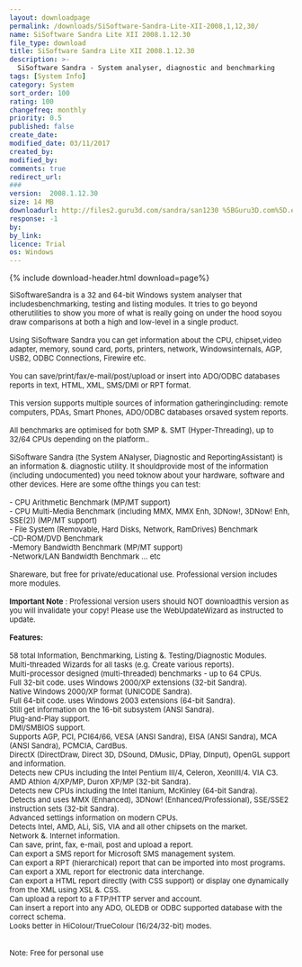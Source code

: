 ```yaml
---
layout: downloadpage
permalink: /downloads/SiSoftware-Sandra-Lite-XII-2008,1,12,30/
name: SiSoftware Sandra Lite XII 2008.1.12.30
file_type: download
title: SiSoftware Sandra Lite XII 2008.1.12.30
description: >-
  SiSoftware Sandra - System analyser, diagnostic and benchmarking
tags: [System Info]
category: System
sort_order: 100
rating: 100
changefreq: monthly
priority: 0.5
published: false
create_date: 
modified_date: 03/11/2017
created_by: 
modified_by: 
comments: true
redirect_url: 
### 
version:  2008.1.12.30
size: 14 MB
downloadurl: http://files2.guru3d.com/sandra/san1230 %5BGuru3D.com%5D.exe
response: -1
by: 
by_link: 
licence: Trial 
os: Windows
---
```


{% include download-header.html download=page%}

<p style="fix-download-text !important">
<p><font size="2"><p>SiSoftwareSandra is a 32 and 64-bit Windows system analyser that includesbenchmarking, testing and listing modules. It tries to go beyond otherutilities to show you more of what is really going on under the hood soyou draw comparisons at both a high and low-level in a single product.<br />
<br />
Using SiSoftware Sandra you can get information about the CPU, chipset,video adapter, memory, sound card, ports, printers, network, Windowsinternals, AGP, USB2, ODBC Connections, Firewire etc. <br />
<br />
You can save/print/fax/e-mail/post/upload or insert into ADO/ODBC databases reports in text, HTML, XML, SMS/DMI or RPT format.<br />
<br />
This version supports multiple sources of information gatheringincluding: remote computers, PDAs, Smart Phones, ADO/ODBC databases orsaved system reports.<br />
<br />
All benchmarks are optimised for both SMP &amp;. SMT (Hyper-Threading), up to 32/64 CPUs depending on the platform..<br />
<br />
SiSoftware Sandra (the System ANalyser, Diagnostic and ReportingAssistant) is an information &amp;. diagnostic utility. It shouldprovide most of the information (including undocumented) you need toknow about your hardware, software and other devices. Here are some ofthe things you can test:<br />
<br />
- CPU Arithmetic Benchmark (MP/MT support)<br />
- CPU Multi-Media Benchmark (including MMX, MMX Enh, 3DNow!, 3DNow! Enh, SSE(2)) (MP/MT support)<br />
- File System (Removable, Hard Disks, Network, RamDrives) Benchmark <br />
-CD-ROM/DVD Benchmark <br />
-Memory Bandwidth Benchmark (MP/MT support) <br />
-Network/LAN Bandwidth Benchmark ... etc<br />
<br />
Shareware, but free for private/educational use. Professional version includes more modules.<br />
<br />
<strong>Important Note</strong> : Professional version users should NOT downloadthis version as you will invalidate your copy! Please use the WebUpdateWizard as instructed to update.<br />
<br />
<span class="articleDetailsLink"><strong>Features:</strong></span><br />
<br />
58 total Information, Benchmarking, Listing &amp;. Testing/Diagnostic Modules. <br />
Multi-threaded Wizards for all tasks (e.g. Create various reports). <br />
Multi-processor designed (multi-threaded) benchmarks - up to 64 CPUs. <br />
Full 32-bit code. uses Windows 2000/XP extensions (32-bit Sandra). <br />
Native Windows 2000/XP format (UNICODE Sandra). <br />
Full 64-bit code. uses Windows 2003 extensions (64-bit Sandra). <br />
Still get information on the 16-bit subsystem (ANSI Sandra). <br />
Plug-and-Play support. <br />
DMI/SMBIOS support. <br />
Supports AGP, PCI, PCI64/66, VESA (ANSI Sandra), EISA (ANSI Sandra), MCA (ANSI Sandra), PCMCIA, CardBus. <br />
DirectX (DirectDraw, Direct 3D, DSound, DMusic, DPlay, DInput), OpenGL support and information. <br />
Detects new CPUs including the Intel Pentium III/4, Celeron, XeonIII/4. VIA C3. AMD Athlon 4/XP/MP, Duron XP/MP (32-bit Sandra). <br />
Detects new CPUs including the Intel Itanium, McKinley (64-bit Sandra). <br />
Detects and uses MMX (Enhanced), 3DNow! (Enhanced/Professional), SSE/SSE2 instruction sets (32-bit Sandra). <br />
Advanced settings information on modern CPUs. <br />
Detects Intel, AMD, ALi, SiS, VIA and all other chipsets on the market. <br />
Network &amp;. Internet information. <br />
Can save, print, fax, e-mail</a>, post and upload a report. <br />
Can export a SMS report for Microsoft SMS management system. <br />
Can export a RPT (hierarchical) report that can be imported into most programs. <br />
Can export a XML report for electronic data interchange. <br />
Can export a HTML report directly (with CSS support) or display one dynamically from the XML using XSL &amp;. CSS. <br />
Can upload a report to a FTP/HTTP server and account. <br />
Can insert a report into any ADO, OLEDB or ODBC supported database with the correct schema. <br />
Looks better in HiColour/TrueColour (16/24/32-bit) modes.<br />
<br />
<br />
Note: Free for personal use</p></p></p>
